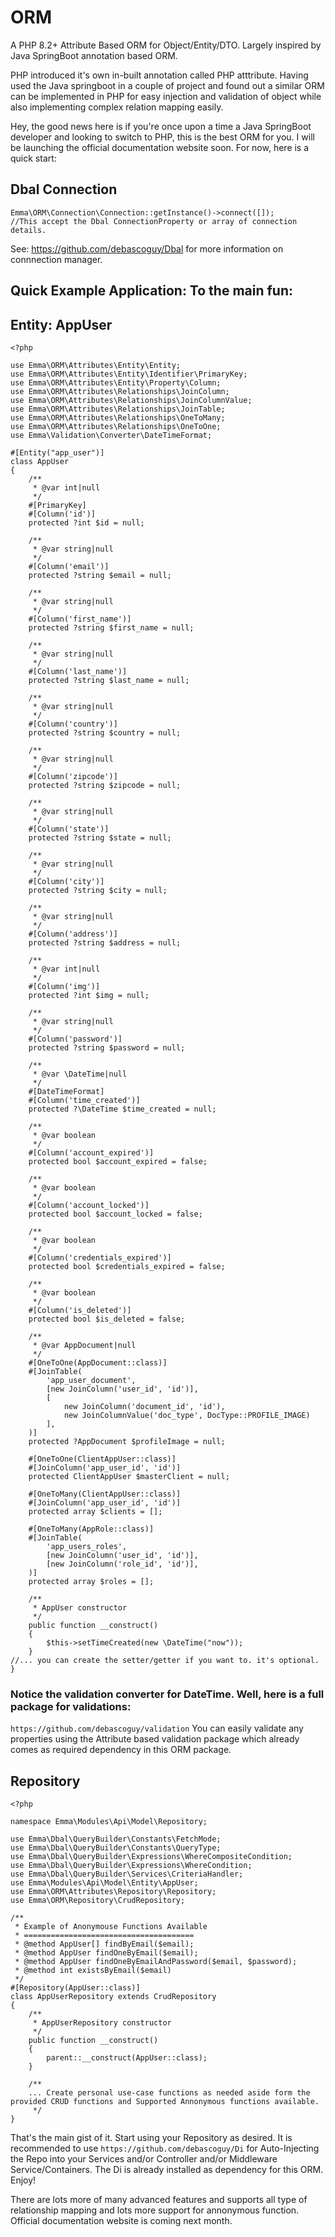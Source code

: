 # ORM
 A PHP 8.2+ Attribute Based ORM for Object/Entity/DTO. Largely inspired by Java SpringBoot annotation based ORM. 

 PHP introduced it's own in-built annotation called PHP atttribute. Having used the Java springboot in a couple of project and found out a similar ORM can be implemented in PHP for easy injection and validation of object while also implementing complex relation mapping easily.

 Hey, the good news here is if you're once upon a time a Java SpringBoot developer and looking to switch to PHP, this is the best ORM for you. I will be launching the official documentation website soon. For now, here is a quick start:

 ## Dbal Connection
```
Emma\ORM\Connection\Connection::getInstance()->connect([]);
//This accept the Dbal ConnectionProperty or array of connection details.
```
See: https://github.com/debascoguy/Dbal for more information on connnection manager.

## Quick Example Application: To the main fun:

## Entity: AppUser

```
<?php

use Emma\ORM\Attributes\Entity\Entity;
use Emma\ORM\Attributes\Entity\Identifier\PrimaryKey;
use Emma\ORM\Attributes\Entity\Property\Column;
use Emma\ORM\Attributes\Relationships\JoinColumn;
use Emma\ORM\Attributes\Relationships\JoinColumnValue;
use Emma\ORM\Attributes\Relationships\JoinTable;
use Emma\ORM\Attributes\Relationships\OneToMany;
use Emma\ORM\Attributes\Relationships\OneToOne;
use Emma\Validation\Converter\DateTimeFormat;

#[Entity("app_user")]
class AppUser
{
    /**
     * @var int|null
     */
    #[PrimaryKey]
    #[Column('id')]
    protected ?int $id = null;

    /**
     * @var string|null
     */
    #[Column('email')]
    protected ?string $email = null;

    /**
     * @var string|null
     */
    #[Column('first_name')]
    protected ?string $first_name = null;

    /**
     * @var string|null
     */
    #[Column('last_name')]
    protected ?string $last_name = null;

    /**
     * @var string|null
     */
    #[Column('country')]
    protected ?string $country = null;

    /**
     * @var string|null
     */
    #[Column('zipcode')]
    protected ?string $zipcode = null;

    /**
     * @var string|null
     */
    #[Column('state')]
    protected ?string $state = null;

    /**
     * @var string|null
     */
    #[Column('city')]
    protected ?string $city = null;

    /**
     * @var string|null
     */
    #[Column('address')]
    protected ?string $address = null;

    /**
     * @var int|null
     */
    #[Column('img')]
    protected ?int $img = null;

    /**
     * @var string|null
     */
    #[Column('password')]
    protected ?string $password = null;

    /**
     * @var \DateTime|null
     */
    #[DateTimeFormat]
    #[Column('time_created')]
    protected ?\DateTime $time_created = null;

    /**
     * @var boolean
     */
    #[Column('account_expired')]
    protected bool $account_expired = false;

    /**
     * @var boolean
     */
    #[Column('account_locked')]
    protected bool $account_locked = false;

    /**
     * @var boolean
     */
    #[Column('credentials_expired')]
    protected bool $credentials_expired = false;

    /**
     * @var boolean
     */
    #[Column('is_deleted')]
    protected bool $is_deleted = false;

    /**
     * @var AppDocument|null
     */
    #[OneToOne(AppDocument::class)]
    #[JoinTable(
        'app_user_document',
        [new JoinColumn('user_id', 'id')],
        [
            new JoinColumn('document_id', 'id'),
            new JoinColumnValue('doc_type', DocType::PROFILE_IMAGE)
        ],
    )]
    protected ?AppDocument $profileImage = null;

    #[OneToOne(ClientAppUser::class)]
    #[JoinColumn('app_user_id', 'id')]
    protected ClientAppUser $masterClient = null;

    #[OneToMany(ClientAppUser::class)]
    #[JoinColumn('app_user_id', 'id')]
    protected array $clients = [];

    #[OneToMany(AppRole::class)]
    #[JoinTable(
        'app_users_roles',
        [new JoinColumn('user_id', 'id')],
        [new JoinColumn('role_id', 'id')],
    )]
    protected array $roles = [];

    /**
     * AppUser constructor
     */
    public function __construct() 
    {
        $this->setTimeCreated(new \DateTime("now"));
    }
//... you can create the setter/getter if you want to. it's optional.
}
```

### Notice the validation converter for DateTime. Well, here is a full package for validations:

```https://github.com/debascoguy/validation```
You can easily validate any properties using the Attribute based validation package which already comes as required dependency in this ORM package.

## Repository
```
<?php

namespace Emma\Modules\Api\Model\Repository;

use Emma\Dbal\QueryBuilder\Constants\FetchMode;
use Emma\Dbal\QueryBuilder\Constants\QueryType;
use Emma\Dbal\QueryBuilder\Expressions\WhereCompositeCondition;
use Emma\Dbal\QueryBuilder\Expressions\WhereCondition;
use Emma\Dbal\QueryBuilder\Services\CriteriaHandler;
use Emma\Modules\Api\Model\Entity\AppUser;
use Emma\ORM\Attributes\Repository\Repository;
use Emma\ORM\Repository\CrudRepository;

/**
 * Example of Anonymouse Functions Available
 * ======================================
 * @method AppUser[] findByEmail($email);
 * @method AppUser findOneByEmail($email);
 * @method AppUser findOneByEmailAndPassword($email, $password);
 * @method int existsByEmail($email)
 */
#[Repository(AppUser::class)]
class AppUserRepository extends CrudRepository
{
    /**
     * AppUserRepository constructor
     */
    public function __construct() 
    {
        parent::__construct(AppUser::class);
    }
    
    /**
    ... Create personal use-case functions as needed aside form the provided CRUD functions and Supported Annonymous functions available.
     */
}
```
That's the main gist of it. Start using your Repository as desired. It is recommended to use 
```https://github.com/debascoguy/Di``` for Auto-Injecting the Repo into your Services and/or Controller and/or Middleware Service/Containers. The Di is already installed as dependency for this ORM. Enjoy!

There are lots more of many advanced features and supports all type of relationship mapping and lots more support for annonymous function. Official documentation website is coming next month.
